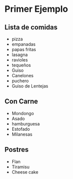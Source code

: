 # Primer Ejemplo
## Lista de comidas

* pizza
* empanadas
* papas fritas
* lasagna
* ravioles
* tequeños
* Guiso
* Canelones
* puchero
* Guiso de Lentejas



## Con Carne

* Mondongo
* Asado
* hamburguesa
* Estofado
* Milanesas

## Postres

* Flan
* Tiramisu
* Cheese cake
